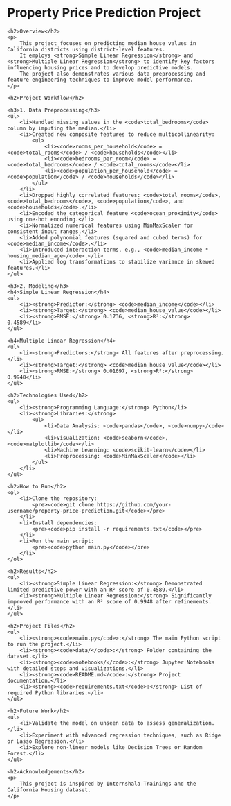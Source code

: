 <!DOCTYPE html>
<html>
<head>
    <title>Property Price Prediction Project</title>
</head>
<body>
    <h1>Property Price Prediction Project</h1>

    <h2>Overview</h2>
    <p>
        This project focuses on predicting median house values in California districts using district-level features. 
        It employs <strong>Simple Linear Regression</strong> and <strong>Multiple Linear Regression</strong> to identify key factors influencing housing prices and to develop predictive models. 
        The project also demonstrates various data preprocessing and feature engineering techniques to improve model performance.
    </p>

    <h2>Project Workflow</h2>

    <h3>1. Data Preprocessing</h3>
    <ul>
        <li>Handled missing values in the <code>total_bedrooms</code> column by imputing the median.</li>
        <li>Created new composite features to reduce multicollinearity:
            <ul>
                <li><code>rooms_per_household</code> = <code>total_rooms</code> / <code>households</code></li>
                <li><code>bedrooms_per_room</code> = <code>total_bedrooms</code> / <code>total_rooms</code></li>
                <li><code>population_per_household</code> = <code>population</code> / <code>households</code></li>
            </ul>
        </li>
        <li>Dropped highly correlated features: <code>total_rooms</code>, <code>total_bedrooms</code>, <code>population</code>, and <code>households</code>.</li>
        <li>Encoded the categorical feature <code>ocean_proximity</code> using one-hot encoding.</li>
        <li>Normalized numerical features using MinMaxScaler for consistent input ranges.</li>
        <li>Added polynomial features (squared and cubed terms) for <code>median_income</code>.</li>
        <li>Introduced interaction terms, e.g., <code>median_income * housing_median_age</code>.</li>
        <li>Applied log transformations to stabilize variance in skewed features.</li>
    </ul>

    <h3>2. Modeling</h3>
    <h4>Simple Linear Regression</h4>
    <ul>
        <li><strong>Predictor:</strong> <code>median_income</code></li>
        <li><strong>Target:</strong> <code>median_house_value</code></li>
        <li><strong>RMSE:</strong> 0.1736, <strong>R²:</strong> 0.4589</li>
    </ul>

    <h4>Multiple Linear Regression</h4>
    <ul>
        <li><strong>Predictors:</strong> All features after preprocessing.</li>
        <li><strong>Target:</strong> <code>median_house_value</code></li>
        <li><strong>RMSE:</strong> 0.01697, <strong>R²:</strong> 0.9948</li>
    </ul>

    <h2>Technologies Used</h2>
    <ul>
        <li><strong>Programming Language:</strong> Python</li>
        <li><strong>Libraries:</strong>
            <ul>
                <li>Data Analysis: <code>pandas</code>, <code>numpy</code></li>
                <li>Visualization: <code>seaborn</code>, <code>matplotlib</code></li>
                <li>Machine Learning: <code>scikit-learn</code></li>
                <li>Preprocessing: <code>MinMaxScaler</code></li>
            </ul>
        </li>
    </ul>

    <h2>How to Run</h2>
    <ol>
        <li>Clone the repository:
            <pre><code>git clone https://github.com/your-username/property-price-prediction.git</code></pre>
        </li>
        <li>Install dependencies:
            <pre><code>pip install -r requirements.txt</code></pre>
        </li>
        <li>Run the main script:
            <pre><code>python main.py</code></pre>
        </li>
    </ol>

    <h2>Results</h2>
    <ul>
        <li><strong>Simple Linear Regression:</strong> Demonstrated limited predictive power with an R² score of 0.4589.</li>
        <li><strong>Multiple Linear Regression:</strong> Significantly improved performance with an R² score of 0.9948 after refinements.</li>
    </ul>

    <h2>Project Files</h2>
    <ul>
        <li><strong><code>main.py</code>:</strong> The main Python script to run the project.</li>
        <li><strong><code>data/</code>:</strong> Folder containing the dataset.</li>
        <li><strong><code>notebooks/</code>:</strong> Jupyter Notebooks with detailed steps and visualizations.</li>
        <li><strong><code>README.md</code>:</strong> Project documentation.</li>
        <li><strong><code>requirements.txt</code>:</strong> List of required Python libraries.</li>
    </ul>

    <h2>Future Work</h2>
    <ul>
        <li>Validate the model on unseen data to assess generalization.</li>
        <li>Experiment with advanced regression techniques, such as Ridge or Lasso Regression.</li>
        <li>Explore non-linear models like Decision Trees or Random Forest.</li>
    </ul>

    <h2>Acknowledgements</h2>
    <p>
        This project is inspired by Internshala Trainings and the California Housing dataset.
    </p>
</body>
</html>
